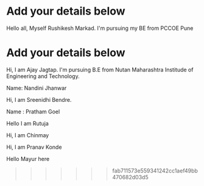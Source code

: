 
# Add your details below
Hello all, Myself Rushikesh Markad. I'm pursuing my BE from PCCOE Pune


# Add your details below
Hi, I am Ajay Jagtap. I'm pursuing B.E from Nutan Maharashtra Institude of Engineering and Technology.

Name: Nandini Jhanwar


Hi, I am Sreenidhi Bendre.

Name : Pratham Goel



Hello I am Rutuja

Hi, I am Chinmay


Hi, I am Pranav Konde

Hello Mayur here


>>>>>>> fab711573e559341242cc1aef49bb470682d03d5
